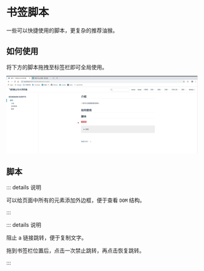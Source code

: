 # 书签脚本

一些可以快捷使用的脚本，更复杂的推荐油猴。

## 如何使用

将下方的脚本拖拽至标签栏即可全局使用。

![bookmark scripts](./assets/bookmark-scripts.gif)

## 脚本

<a href="javascript: document.querySelectorAll('*').forEach(q => q.style.outline = q.style.outline ? '' : '1px solid red')"><Badge text="外边框" type="error" vertical="middle"/></a>

::: details 说明

可以给页面中所有的元素添加外边框，便于查看 `DOM` 结构。

:::

<a href="javascript: document.querySelectorAll('a').forEach(a=>{if(!a.style.pointerEvents){a.setAttribute('markPointerEvents',true);a.style.pointerEvents='none';return;}if(a.getAttribute('markPointerEvents')&&a.style.pointerEvents==='none'){a.removeAttribute('markPointerEvents');a.style.pointerEvents='';return;}})"><Badge text="阻止链接跳转" type="error" vertical="middle"/></a>

::: details 说明

阻止 a 链接跳转，便于复制文字。

拖到书签栏位置后，点击一次禁止跳转，再点击恢复跳转。

:::
